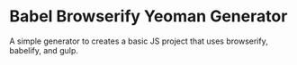 # Babel Browserify Yeoman Generator

A simple generator to creates a basic JS project that uses browserify, babelify, and gulp. 
